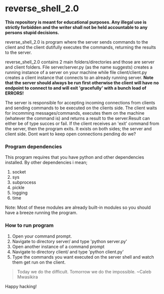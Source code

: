 # reverse_shell_2.0
**This repository is meant for educational purposes.
Any illegal use is strictly forbidden and the writer shall not be held accountable to any persons stupid decisions.**

reverse_shell_2.0 is program where the server sends commands to the client and the client dutifully executes the commands, returning the results to the server.

reverse_shell_2.0 contains 2 main folders/directories and those are server and client folders. 
File server/server.py (as the name suggests) creates a running instance of a server on your machine
while file client/client.py creates a client instance that connects to an already running server.
**Note that the server should always be run first otherwise the client will have no endpoint to connect to and will exit 'gracefully' with a bunch load of ERRORS!**

The server is responsible for accepting incoming connections from clients and sending commands to be executed on the clients side.
The client waits for incomming messages/commands, executes them on the machine (whatever the command is) and returns a result to the server.Result can either be of type succes or fail.
If the client receives an 'exit' command from the server, then the program exits. It exists on both sides; the server and client side. Dont want to keep open connections pending do we?
 
### Program dependencies
This program requires that you have python and other dependencies installed. By other dependencies i mean;
1. socket
2. sys
3. subprocess
4. pickle 
5. logging
6. time

Note: Most of these modules are already built-in modules so you should have a breeze running the program.

### How to run program
1. Open your command prompt.
2. Navigate to directory server/ and type 'python server.py'
3. Open another instance of a command prompt
4. Navigate to directory client/ and type 'python client.py'
5. Type the commands you want executed on the server shell and watch them get run on the client.

> Today we do the difficult. Tomorrow we do the impossible. ~Caleb Mwasikira

Happy hacking!
